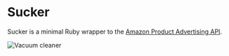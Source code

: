 Sucker
======

Sucker is a minimal Ruby wrapper to the [Amazon Product Advertising API](https://affiliate-program.amazon.co.uk/gp/advertising/api/detail/main.html).

![Vacuum cleaner](http://upload.wikimedia.org/wikipedia/commons/thumb/b/b7/Vacuum_Cleaner_1906.jpg/300px-Vacuum_Cleaner_1906.jpg)

